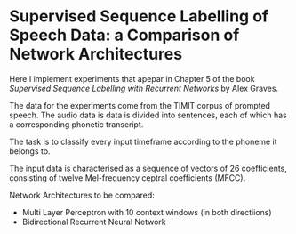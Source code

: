 # Supervised Sequence Labelling of Speech Data: a Comparison of Network Architectures
Here I implement experiments that apepar in Chapter 5 of the book *Supervised Sequence Labelling with Recurrent Networks* by Alex Graves.

The data for the experiments come from the TIMIT corpus of prompted speech. The audio data is data is divided into sentences, each of which has a corresponding phonetic transcript.

The task is to classify every input timeframe according to the phoneme it belongs to.

The input data is characterised as a sequence of vectors of 26 coefficients, consisting of twelve Mel-frequency ceptral coefficients (MFCC).

Network Architectures to be compared:
- Multi Layer Perceptron with 10 context windows (in both directiions)
- Bidirectional Recurrent Neural Network
